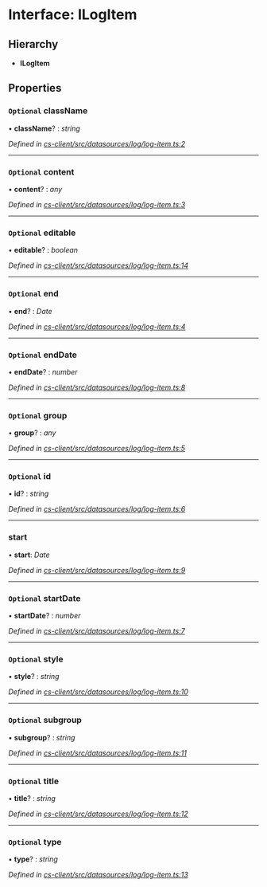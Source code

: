 # Interface: ILogItem

## Hierarchy

* **ILogItem**

## Properties

### `Optional` className

• **className**? : *string*

*Defined in [cs-client/src/datasources/log/log-item.ts:2](https://github.com/RichardHovenkamp/csnext/blob/6deb7f51/packages/cs-client/src/datasources/log/log-item.ts#L2)*

___

### `Optional` content

• **content**? : *any*

*Defined in [cs-client/src/datasources/log/log-item.ts:3](https://github.com/RichardHovenkamp/csnext/blob/6deb7f51/packages/cs-client/src/datasources/log/log-item.ts#L3)*

___

### `Optional` editable

• **editable**? : *boolean*

*Defined in [cs-client/src/datasources/log/log-item.ts:14](https://github.com/RichardHovenkamp/csnext/blob/6deb7f51/packages/cs-client/src/datasources/log/log-item.ts#L14)*

___

### `Optional` end

• **end**? : *Date*

*Defined in [cs-client/src/datasources/log/log-item.ts:4](https://github.com/RichardHovenkamp/csnext/blob/6deb7f51/packages/cs-client/src/datasources/log/log-item.ts#L4)*

___

### `Optional` endDate

• **endDate**? : *number*

*Defined in [cs-client/src/datasources/log/log-item.ts:8](https://github.com/RichardHovenkamp/csnext/blob/6deb7f51/packages/cs-client/src/datasources/log/log-item.ts#L8)*

___

### `Optional` group

• **group**? : *any*

*Defined in [cs-client/src/datasources/log/log-item.ts:5](https://github.com/RichardHovenkamp/csnext/blob/6deb7f51/packages/cs-client/src/datasources/log/log-item.ts#L5)*

___

### `Optional` id

• **id**? : *string*

*Defined in [cs-client/src/datasources/log/log-item.ts:6](https://github.com/RichardHovenkamp/csnext/blob/6deb7f51/packages/cs-client/src/datasources/log/log-item.ts#L6)*

___

###  start

• **start**: *Date*

*Defined in [cs-client/src/datasources/log/log-item.ts:9](https://github.com/RichardHovenkamp/csnext/blob/6deb7f51/packages/cs-client/src/datasources/log/log-item.ts#L9)*

___

### `Optional` startDate

• **startDate**? : *number*

*Defined in [cs-client/src/datasources/log/log-item.ts:7](https://github.com/RichardHovenkamp/csnext/blob/6deb7f51/packages/cs-client/src/datasources/log/log-item.ts#L7)*

___

### `Optional` style

• **style**? : *string*

*Defined in [cs-client/src/datasources/log/log-item.ts:10](https://github.com/RichardHovenkamp/csnext/blob/6deb7f51/packages/cs-client/src/datasources/log/log-item.ts#L10)*

___

### `Optional` subgroup

• **subgroup**? : *string*

*Defined in [cs-client/src/datasources/log/log-item.ts:11](https://github.com/RichardHovenkamp/csnext/blob/6deb7f51/packages/cs-client/src/datasources/log/log-item.ts#L11)*

___

### `Optional` title

• **title**? : *string*

*Defined in [cs-client/src/datasources/log/log-item.ts:12](https://github.com/RichardHovenkamp/csnext/blob/6deb7f51/packages/cs-client/src/datasources/log/log-item.ts#L12)*

___

### `Optional` type

• **type**? : *string*

*Defined in [cs-client/src/datasources/log/log-item.ts:13](https://github.com/RichardHovenkamp/csnext/blob/6deb7f51/packages/cs-client/src/datasources/log/log-item.ts#L13)*
